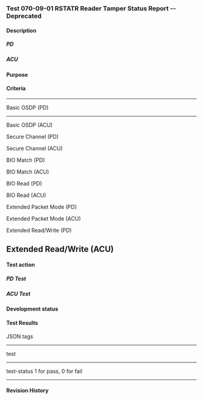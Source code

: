### Test 070-09-01 RSTATR Reader Tamper Status Report -- Deprecated

#### Description

##### PD

##### ACU

#### Purpose

#### Criteria

  -----------------------------------------------------------------------
  Basic OSDP (PD)                     
  ----------------------------------- -----------------------------------
  Basic OSDP (ACU)                    

  Secure Channel (PD)                 

  Secure Channel (ACU)                

  BIO Match (PD)                      

  BIO Match (ACU)                     

  BIO Read (PD)                       

  BIO Read (ACU)                      

  Extended Packet Mode (PD)           

  Extended Packet Mode (ACU)          

  Extended Read/Write (PD)            

  Extended Read/Write (ACU)           
  -----------------------------------------------------------------------

#### Test action

##### PD Test

##### ACU Test

#### Development status

#### Test Results

JSON tags

  -----------------------------------------------------------------------
  test                                
  ----------------------------------- -----------------------------------
  test-status                         1 for pass, 0 for fail

  -----------------------------------------------------------------------

#### Revision History
